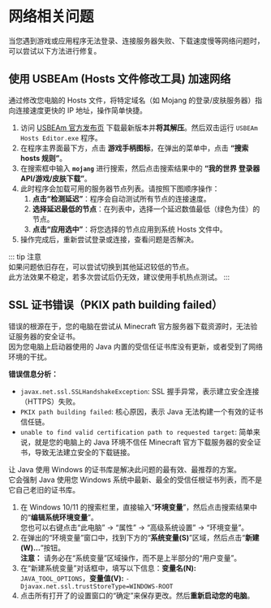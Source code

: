 # 网络相关问题

当您遇到游戏或应用程序无法登录、连接服务器失败、下载速度慢等网络问题时，可以尝试以下方法进行修复。

## 使用 USBEAm (Hosts 文件修改工具) 加速网络

通过修改您电脑的 Hosts 文件，将特定域名（如 Mojang 的登录/皮肤服务器）指向连接速度更快的 IP 地址，操作简单快捷。

1. 访问 [USBEAm 官方发布页](https://www.dogfight360.com/blog/) 下载最新版本并**将其解压**。然后双击运行 `USBEAm Hosts Editor.exe` 程序。
2. 在程序主界面最下方，点击 **游戏手柄图标**，在弹出的菜单中，点击 **“搜索 hosts 规则”**。
3. 在搜索框中输入 **`mojang`** 进行搜索，然后点击搜索结果中的 **“我的世界 登录器 API/游戏/皮肤下载”**。
4. 此时程序会加载可用的服务器节点列表。请按照下图顺序操作：
   1. **点击“检测延迟”**：程序会自动测试所有节点的连接速度。
   2. **选择延迟最低的节点**：在列表中，选择一个延迟数值最低（绿色为佳）的节点。
   3. **点击“应用选中”**：将您选择的节点应用到系统 Hosts 文件中。
5. 操作完成后，重新尝试登录或连接，查看问题是否解决。

::: tip 注意  
如果问题依旧存在，可以尝试切换到其他延迟较低的节点。  
此方法效果不稳定，若多次尝试后仍无效，建议使用手机热点测试。
:::

## SSL 证书错误（PKIX path building failed）

错误的根源在于，您的电脑在尝试从 Minecraft 官方服务器下载资源时，无法验证服务器的安全证书。  
因为您电脑上启动器使用的 Java 内置的受信任证书库没有更新，或者受到了网络环境的干扰。

**错误信息分析：**

- `javax.net.ssl.SSLHandshakeException`: SSL 握手异常，表示建立安全连接（HTTPS）失败。
- `PKIX path building failed`: 核心原因，表示 Java 无法构建一个有效的证书信任链。
- `unable to find valid certification path to requested target`: 简单来说，就是您的电脑上的 Java 环境不信任 Minecraft 官方下载服务器的安全证书，导致无法建立安全的下载链接。

让 Java 使用 Windows 的证书库是解决此问题的最有效、最推荐的方案。  
它会强制 Java 使用您 Windows 系统中最新、最全的受信任根证书列表，而不是它自己老旧的证书库。

1. 在 Windows 10/11 的搜索栏里，直接输入“**环境变量**”，然后点击搜索结果中的“**编辑系统环境变量**”。  
   您也可以右键点击“此电脑” -> “属性” -> “高级系统设置” -> “环境变量”。
2. 在弹出的“环境变量”窗口中，找到下方的“**系统变量(S)**”区域，然后点击“**新建(W)...**”按钮。  
   **注意：** 请务必在“系统变量”区域操作，而不是上半部分的“用户变量”。
3. 在“新建系统变量”对话框中，填写以下信息：**变量名(N):** `JAVA_TOOL_OPTIONS`，**变量值(V):** `-Djavax.net.ssl.trustStoreType=WINDOWS-ROOT`
4. 点击所有打开了的设置窗口的“确定”来保存更改。然后**重新启动您的电脑**。
